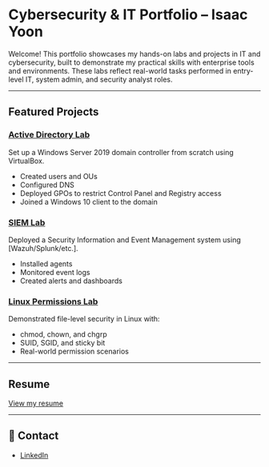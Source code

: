 # Cybersecurity & IT Portfolio – Isaac Yoon

Welcome! This portfolio showcases my hands-on labs and projects in IT and cybersecurity, built to demonstrate my practical skills with enterprise tools and environments. These labs reflect real-world tasks performed in entry-level IT, system admin, and security analyst roles.

---

## Featured Projects

### [Active Directory Lab](./Active-Directory-Lab)
Set up a Windows Server 2019 domain controller from scratch using VirtualBox. 
- Created users and OUs
- Configured DNS
- Deployed GPOs to restrict Control Panel and Registry access
- Joined a Windows 10 client to the domain

### [SIEM Lab](./SIEM-Lab)
Deployed a Security Information and Event Management system using [Wazuh/Splunk/etc.].
- Installed agents
- Monitored event logs
- Created alerts and dashboards

### [Linux Permissions Lab](./Linux-Permissions-Lab)
Demonstrated file-level security in Linux with:
- chmod, chown, and chgrp
- SUID, SGID, and sticky bit
- Real-world permission scenarios

---

## Resume

[View my resume](./Resume.md)


---

## 🔗 Contact

- [LinkedIn](https://www.linkedin.com/in/isaac-yoon52/)
